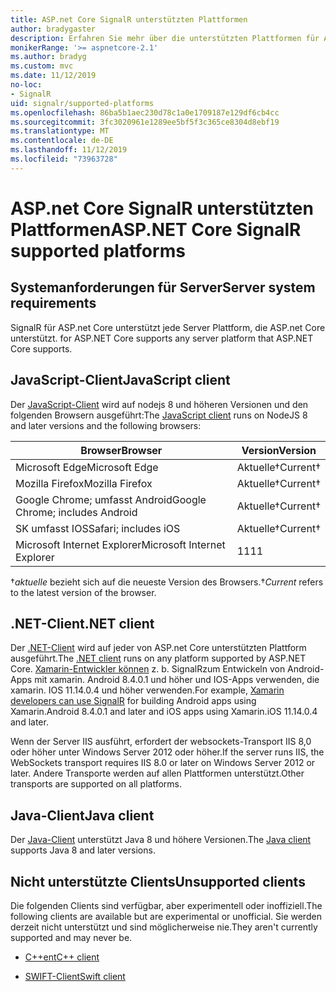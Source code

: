 ```yaml
---
title: ASP.net Core SignalR unterstützten Plattformen
author: bradygaster
description: Erfahren Sie mehr über die unterstützten Plattformen für ASP.net Core SignalR.
monikerRange: '>= aspnetcore-2.1'
ms.author: bradyg
ms.custom: mvc
ms.date: 11/12/2019
no-loc:
- SignalR
uid: signalr/supported-platforms
ms.openlocfilehash: 86ba5b1aec230d78c1a0e1709187e129df6cb4cc
ms.sourcegitcommit: 3fc3020961e1289ee5bf5f3c365ce8304d8ebf19
ms.translationtype: MT
ms.contentlocale: de-DE
ms.lasthandoff: 11/12/2019
ms.locfileid: "73963728"
---
```

# <a name="aspnet-core-opno-locsignalr-supported-platforms"></a><span data-ttu-id="e0f3e-103">ASP.net Core SignalR unterstützten Plattformen</span><span class="sxs-lookup"><span data-stu-id="e0f3e-103">ASP.NET Core SignalR supported platforms</span></span>

## <a name="server-system-requirements"></a><span data-ttu-id="e0f3e-104">Systemanforderungen für Server</span><span class="sxs-lookup"><span data-stu-id="e0f3e-104">Server system requirements</span></span>

SignalR<span data-ttu-id="e0f3e-105"> für ASP.net Core unterstützt jede Server Plattform, die ASP.net Core unterstützt.</span><span class="sxs-lookup"><span data-stu-id="e0f3e-105"> for ASP.NET Core supports any server platform that ASP.NET Core supports.</span></span>

## <a name="javascript-client"></a><span data-ttu-id="e0f3e-106">JavaScript-Client</span><span class="sxs-lookup"><span data-stu-id="e0f3e-106">JavaScript client</span></span>

<span data-ttu-id="e0f3e-107">Der [JavaScript-Client](https://www.npmjs.com/package/@aspnet/signalr) wird auf nodejs 8 und höheren Versionen und den folgenden Browsern ausgeführt:</span><span class="sxs-lookup"><span data-stu-id="e0f3e-107">The [JavaScript client](https://www.npmjs.com/package/@aspnet/signalr) runs on NodeJS 8 and later versions and the following browsers:</span></span>

| <span data-ttu-id="e0f3e-108">Browser</span><span class="sxs-lookup"><span data-stu-id="e0f3e-108">Browser</span></span>                         | <span data-ttu-id="e0f3e-109">Version</span><span class="sxs-lookup"><span data-stu-id="e0f3e-109">Version</span></span>         |
| ------------------------------- | --------------- |
| <span data-ttu-id="e0f3e-110">Microsoft Edge</span><span class="sxs-lookup"><span data-stu-id="e0f3e-110">Microsoft Edge</span></span>                  | <span data-ttu-id="e0f3e-111">Aktuelle&dagger;</span><span class="sxs-lookup"><span data-stu-id="e0f3e-111">Current&dagger;</span></span> |
| <span data-ttu-id="e0f3e-112">Mozilla Firefox</span><span class="sxs-lookup"><span data-stu-id="e0f3e-112">Mozilla Firefox</span></span>                 | <span data-ttu-id="e0f3e-113">Aktuelle&dagger;</span><span class="sxs-lookup"><span data-stu-id="e0f3e-113">Current&dagger;</span></span> |
| <span data-ttu-id="e0f3e-114">Google Chrome; umfasst Android</span><span class="sxs-lookup"><span data-stu-id="e0f3e-114">Google Chrome; includes Android</span></span> | <span data-ttu-id="e0f3e-115">Aktuelle&dagger;</span><span class="sxs-lookup"><span data-stu-id="e0f3e-115">Current&dagger;</span></span> |
| <span data-ttu-id="e0f3e-116">SK umfasst IOS</span><span class="sxs-lookup"><span data-stu-id="e0f3e-116">Safari; includes iOS</span></span>            | <span data-ttu-id="e0f3e-117">Aktuelle&dagger;</span><span class="sxs-lookup"><span data-stu-id="e0f3e-117">Current&dagger;</span></span> |
| <span data-ttu-id="e0f3e-118">Microsoft Internet Explorer</span><span class="sxs-lookup"><span data-stu-id="e0f3e-118">Microsoft Internet Explorer</span></span>     | <span data-ttu-id="e0f3e-119">11</span><span class="sxs-lookup"><span data-stu-id="e0f3e-119">11</span></span>              |

<span data-ttu-id="e0f3e-120">&dagger;*aktuelle* bezieht sich auf die neueste Version des Browsers.</span><span class="sxs-lookup"><span data-stu-id="e0f3e-120">&dagger;*Current* refers to the latest version of the browser.</span></span>

## <a name="net-client"></a><span data-ttu-id="e0f3e-121">.NET-Client</span><span class="sxs-lookup"><span data-stu-id="e0f3e-121">.NET client</span></span>

<span data-ttu-id="e0f3e-122">Der [.NET-Client](https://www.nuget.org/packages/Microsoft.AspNetCore.SignalR/) wird auf jeder von ASP.net Core unterstützten Plattform ausgeführt.</span><span class="sxs-lookup"><span data-stu-id="e0f3e-122">The [.NET client](https://www.nuget.org/packages/Microsoft.AspNetCore.SignalR/) runs on any platform supported by ASP.NET Core.</span></span> <span data-ttu-id="e0f3e-123">[Xamarin-Entwickler können](https://github.com/aspnet/Announcements/issues/305) z. b. SignalRzum Entwickeln von Android-Apps mit xamarin. Android 8.4.0.1 und höher und IOS-Apps verwenden, die xamarin. IOS 11.14.0.4 und höher verwenden.</span><span class="sxs-lookup"><span data-stu-id="e0f3e-123">For example, [Xamarin developers can use SignalR](https://github.com/aspnet/Announcements/issues/305) for building Android apps using Xamarin.Android 8.4.0.1 and later and iOS apps using Xamarin.iOS 11.14.0.4 and later.</span></span>

<span data-ttu-id="e0f3e-124">Wenn der Server IIS ausführt, erfordert der websockets-Transport IIS 8,0 oder höher unter Windows Server 2012 oder höher.</span><span class="sxs-lookup"><span data-stu-id="e0f3e-124">If the server runs IIS, the WebSockets transport requires IIS 8.0 or later on Windows Server 2012 or later.</span></span> <span data-ttu-id="e0f3e-125">Andere Transporte werden auf allen Plattformen unterstützt.</span><span class="sxs-lookup"><span data-stu-id="e0f3e-125">Other transports are supported on all platforms.</span></span>

## <a name="java-client"></a><span data-ttu-id="e0f3e-126">Java-Client</span><span class="sxs-lookup"><span data-stu-id="e0f3e-126">Java client</span></span>

<span data-ttu-id="e0f3e-127">Der [Java-Client](https://search.maven.org/artifact/com.microsoft.aspnet/signalr) unterstützt Java 8 und höhere Versionen.</span><span class="sxs-lookup"><span data-stu-id="e0f3e-127">The [Java client](https://search.maven.org/artifact/com.microsoft.aspnet/signalr) supports Java 8 and later versions.</span></span>

## <a name="unsupported-clients"></a><span data-ttu-id="e0f3e-128">Nicht unterstützte Clients</span><span class="sxs-lookup"><span data-stu-id="e0f3e-128">Unsupported clients</span></span>

<span data-ttu-id="e0f3e-129">Die folgenden Clients sind verfügbar, aber experimentell oder inoffiziell.</span><span class="sxs-lookup"><span data-stu-id="e0f3e-129">The following clients are available but are experimental or unofficial.</span></span> <span data-ttu-id="e0f3e-130">Sie werden derzeit nicht unterstützt und sind möglicherweise nie.</span><span class="sxs-lookup"><span data-stu-id="e0f3e-130">They aren't currently supported and may never be.</span></span>

* <span data-ttu-id="e0f3e-131">[C++ent](https://github.com/aspnet/SignalR/tree/master/clients/cpp)</span><span class="sxs-lookup"><span data-stu-id="e0f3e-131">[C++ client](https://github.com/aspnet/SignalR/tree/master/clients/cpp)</span></span>

* <span data-ttu-id="e0f3e-132">[SWIFT-Client](https://github.com/moozzyk/SignalR-Client-Swift)</span><span class="sxs-lookup"><span data-stu-id="e0f3e-132">[Swift client](https://github.com/moozzyk/SignalR-Client-Swift)</span></span>
